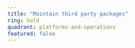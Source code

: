 ```yaml
---
title: "Maintain third party packages"
ring: hold
quadrant: platforms-and-operations
featured: false
---
```

